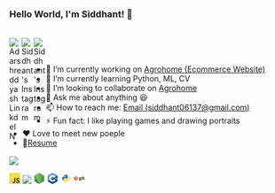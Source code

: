 ### Hello World, I'm Siddhant! 👋
</br>
<a href="https://www.linkedin.com/in/siddhant-singh-437315197/">
  <img align="left" alt="Adarshreddyash LinkdeIN" width="22px" src="https://cdn.jsdelivr.net/npm/simple-icons@v3.12.0/icons/linkedin.svg" />
</a>

<a href="https://www.instagram.com/siddhant__singh/">
  <img align="left" alt="Siddhant's Instagram" width="22px" src="https://cdn.jsdelivr.net/npm/simple-icons@v3.12.0/icons/instagram.svg" />
</a>

<a href="https://mail.google.com/mail/u/0/?tab=rm&ogbl#inbox">
  <img align="left" alt="Siddhant's Instagram" width="22px" src="https://cdn.jsdelivr.net/npm/simple-icons@3.12.0/icons/gmail.svg" />
</a>

</br>
</br>

- 🔭 I’m currently working on [Agrohome (Ecommerce Website)](https://github.com/i-see-pixels/AgroHome)
- 🌱 I’m currently learning Python, ML, CV
- 👯 I’m looking to collaborate on [Agrohome](https://github.com/i-see-pixels/AgroHome)
- 💬 Ask me about anything 😆 
- 📫 How to reach me: [Email (siddhant06137@gmail.com)](https://mail.google.com/mail/u/0/?tab=rm&ogbl#inbox)
- ⚡ Fun fact: I like playing games and drawing portraits
- ❤️ Love to meet new poeple
- 📝[Resume](https://docs.google.com/document/d/1aV2CrOawaCN4dhAXk68NSqxFLWp3YGVAj0cW8HpQ2SE/edit?usp=sharing)

<img align="center" src="https://github-readme-stats.vercel.app/api/?username=i-see-pixels&show_icons=true&hide_border=true" />

<code><img height="20" src="https://raw.githubusercontent.com/github/explore/80688e429a7d4ef2fca1e82350fe8e3517d3494d/topics/javascript/javascript.png"></code>
<code><img height="20" src="https://upload.wikimedia.org/wikipedia/commons/thumb/1/10/CSS3_and_HTML5_logos_and_wordmarks.svg/791px-CSS3_and_HTML5_logos_and_wordmarks.svg.png"></code>
<code><img height="20" src="https://raw.githubusercontent.com/github/explore/80688e429a7d4ef2fca1e82350fe8e3517d3494d/topics/nodejs/nodejs.png"></code>
<code><img height="20" src="https://raw.githubusercontent.com/github/explore/80688e429a7d4ef2fca1e82350fe8e3517d3494d/topics/cpp/cpp.png"></code>
<code><img height="20" src="https://raw.githubusercontent.com/github/explore/80688e429a7d4ef2fca1e82350fe8e3517d3494d/topics/python/python.png"></code>
<code><img height="20" src="https://raw.githubusercontent.com/github/explore/80688e429a7d4ef2fca1e82350fe8e3517d3494d/topics/git/git.png"></code>
